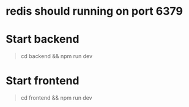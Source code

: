 # redis should running on port 6379
# Start backend
> cd backend && npm run dev
# Start frontend
> cd frontend && npm run dev